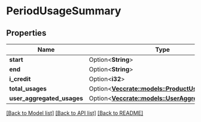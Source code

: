 # PeriodUsageSummary

## Properties

Name | Type | Description | Notes
------------ | ------------- | ------------- | -------------
**start** | Option<**String**> |  | [optional]
**end** | Option<**String**> |  | [optional]
**i_credit** | Option<**i32**> |  | [optional]
**total_usages** | Option<[**Vec<crate::models::ProductUsage>**](ProductUsage.md)> |  | [optional]
**user_aggregated_usages** | Option<[**Vec<crate::models::UserAggregatedUsage>**](UserAggregatedUsage.md)> |  | [optional]

[[Back to Model list]](../README.md#documentation-for-models) [[Back to API list]](../README.md#documentation-for-api-endpoints) [[Back to README]](../README.md)


